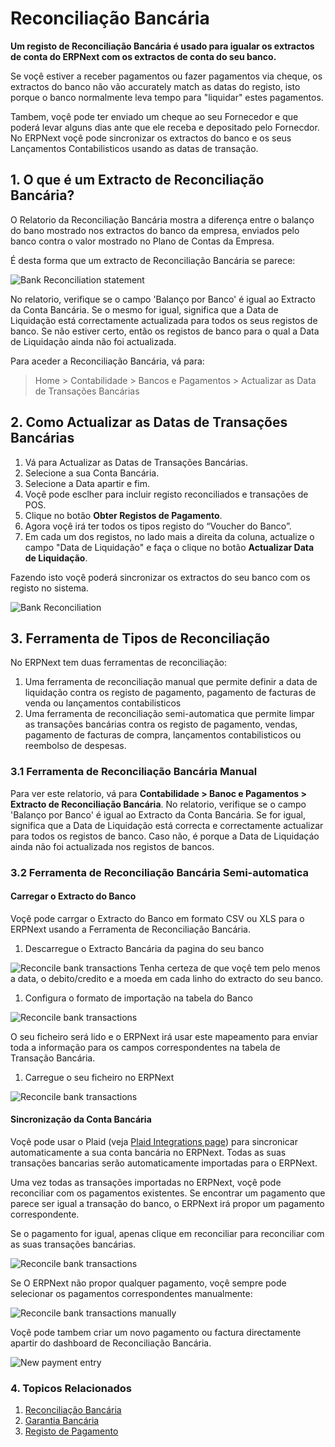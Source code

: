 <!-- add-breadcrumbs -->
# Reconciliação Bancária

**Um registo de Reconciliação Bancária é usado para igualar os extractos de conta do ERPNext com os extractos de conta do seu banco.**

Se voçê estiver a receber pagamentos ou fazer pagamentos via cheque, os extractos do banco não vão accurately match as datas do registo, isto porque o banco normalmente leva tempo para "liquidar" estes pagamentos.

Tambem, voçê pode ter enviado um cheque ao seu Fornecedor e que poderá levar alguns dias ante que ele receba e depositado pelo Fornecdor. No ERPNext voçê pode sincronizar os extractos do banco e os seus Lançamentos Contabilisticos usando as datas de transação.

## 1. O que é um Extracto de Reconciliação Bancária?
O Relatorio da Reconciliação Bancária mostra a diferença entre o balanço do bano mostrado nos extractos do banco da empresa, enviados pelo banco contra o valor mostrado no Plano de Contas da Empresa.

É desta forma que um extracto de Reconciliação Bancária se parece:

<img class="screenshot" alt="Bank Reconciliation statement" src="{{docs_base_url}}/assets/img/accounts/bank-reconciliation-2.png"> 

No relatorio, verifique se o campo 'Balanço por Banco' é igual ao Extracto da Conta Bancária. Se o mesmo for igual, significa que a Data de Liquidação está correctamente actualizada para todos os seus registos de banco. Se não estiver certo, então os registos de banco para o qual a Data de Liquidação ainda não foi actualizada.

Para aceder a Reconciliação Bancária, vá para:
> Home > Contabilidade > Bancos e Pagamentos > Actualizar as Data de Transações Bancárias

## 2. Como Actualizar as Datas de Transações Bancárias

1. Vá para Actualizar as Datas de Transações Bancárias.
1. Selecione a sua Conta Bancária.
1. Selecione a Data apartir e fim.
1. Voçê pode esclher para incluir registo reconciliados e transações de POS.
1. Clique no botão **Obter Registos de Pagamento**.
1. Agora voçê irá ter todos os tipos registo do “Voucher do Banco”.
1. Em cada um dos registos, no lado mais a direita da coluna, actualize o campo "Data de Liquidação" e faça o clique no botão **Actualizar Data de Liquidação**.

Fazendo isto voçê poderá sincronizar os extractos do seu banco com os registo no sistema.

<img class="screenshot" alt="Bank Reconciliation" src="{{docs_base_url}}/assets/img/accounts/bank-reconciliation.png">
 
## 3. Ferramenta de Tipos de Reconciliação

No ERPNext tem duas ferramentas de reconciliação:

1. Uma ferramenta de reconciliação manual que permite definir a data de liquidação contra os registo de pagamento, pagamento de facturas de venda ou lançamentos contabilisticos
2. Uma ferramenta de reconciliação semi-automatica que permite limpar as transações bancárias contra os registo de pagamento, vendas, pagamento de facturas de compra, lançamentos contabilisticos ou reembolso de despesas.

### 3.1 Ferramenta de Reconciliação Bancária Manual

Para ver este relatorio, vá para **Contabilidade > Banoc e Pagamentos > Extracto de Reconciliação Bancária**. No relatorio, verifique se o campo 'Balanço por Banco' é igual ao Extracto da Conta Bancária. Se for igual, significa que a Data de Liquidação está correcta e correctamente actualizar para todos os registos de banco. Caso não, é porque a Data de Liquidaçáo ainda não foi actualizada nos registos de bancos.


### 3.2 Ferramenta de Reconciliação Bancária Semi-automatica

#### Carregar o Extracto do Banco

Voçê pode carrgar o Extracto do Banco em formato CSV ou XLS para o ERPNext usando a Ferramenta de Reconciliação Bancária.

1. Descarregue o Extracto Bancária da pagina do seu banco

 <img class="screenshot" alt="Reconcile bank transactions" src="{{docs_base_url}}/assets/img/accounts/sample_bank_statement.png">
 Tenha certeza de que voçê tem pelo menos a data, o debito/credito e a moeda em cada linho do extracto do seu banco.

1. Configura o formato de importação na tabela do Banco

 <img class="screenshot" alt="Reconcile bank transactions" src="{{docs_base_url}}/assets/img/accounts/bank_configuration.png">

 O seu ficheiro será lido e o ERPNext irá usar este mapeamento para enviar toda a informação para os campos correspondentes na tabela de Transação Bancária.

1. Carregue o seu ficheiro no ERPNext

 <img class="screenshot" alt="Reconcile bank transactions" src="{{docs_base_url}}/assets/img/accounts/bank_transaction_upload.gif">


#### Sincronização da Conta Bancária

Voçê pode usar o Plaid (veja [Plaid Integrations page](/docs/user/manual/pt/integração_erpnext/plaid_integration)) para sincronicar automaticamente a sua conta bancária no ERPNext. Todas as suas transações bancarias serão automaticamente importadas para o ERPNext.

Uma vez todas as transações importadas no ERPNext, voçê pode reconciliar com os pagamentos existentes. Se encontrar um pagamento que parece ser igual a transação do banco, o ERPNext irá propor um pagamento correspondente.

Se o pagamento for igual, apenas clique em reconciliar para reconciliar com as suas transações bancárias.

<img class="screenshot" alt="Reconcile bank transactions" src="{{docs_base_url}}/assets/img/accounts/auto_reconciliation.gif">

Se O ERPNext não propor qualquer pagamento, voçê sempre pode selecionar os pagamentos correspondentes manualmente:

<img class="screenshot" alt="Reconcile bank transactions manually" src="{{docs_base_url}}/assets/img/accounts/manual_reconciliation.gif">

Voçê pode tambem criar um novo pagamento ou factura directamente apartir do dashboard de Reconciliação Bancária.

<img class="screenshot" alt="New payment entry" src="{{docs_base_url}}/assets/img/accounts/new_payment.gif">

### 4. Topicos Relacionados
1. [Reconciliação Bancária](/docs/user/manual/pt/contabilidade/reconciliação-banco)
1. [Garantia Bancária](/docs/user/manual/pt/contabilidade/garantia-bancária)
1. [Registo de Pagamento](/docs/user/manual/pt/contabilidade/registo-pagamento)
